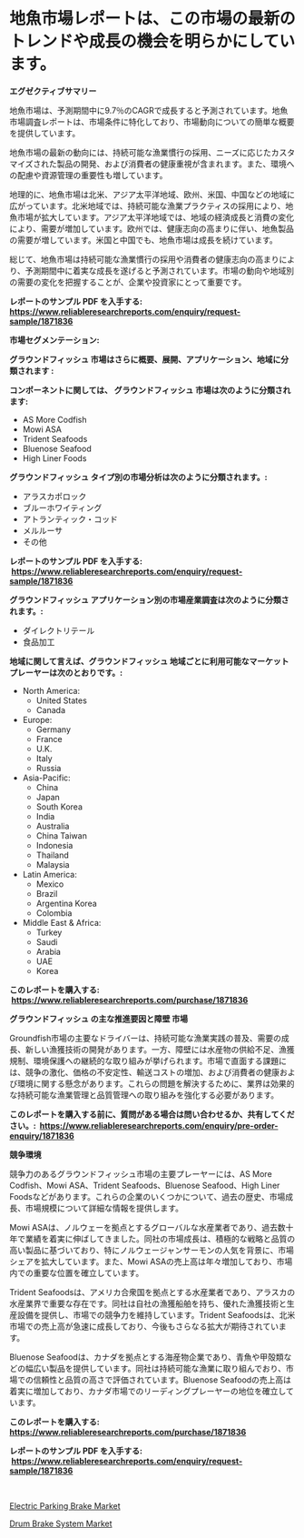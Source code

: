 <p><h1>地魚市場レポートは、この市場の最新のトレンドや成長の機会を明らかにしています。</h1></p><p><strong>エグゼクティブサマリー</strong></p>
<p><p>地魚市場は、予測期間中に9.7％のCAGRで成長すると予測されています。地魚市場調査レポートは、市場条件に特化しており、市場動向についての簡単な概要を提供しています。</p><p>地魚市場の最新の動向には、持続可能な漁業慣行の採用、ニーズに応じたカスタマイズされた製品の開発、および消費者の健康重視が含まれます。また、環境への配慮や資源管理の重要性も増しています。</p><p>地理的に、地魚市場は北米、アジア太平洋地域、欧州、米国、中国などの地域に広がっています。北米地域では、持続可能な漁業プラクティスの採用により、地魚市場が拡大しています。アジア太平洋地域では、地域の経済成長と消費の変化により、需要が増加しています。欧州では、健康志向の高まりに伴い、地魚製品の需要が増しています。米国と中国でも、地魚市場は成長を続けています。</p><p>総じて、地魚市場は持続可能な漁業慣行の採用や消費者の健康志向の高まりにより、予測期間中に着実な成長を遂げると予測されています。市場の動向や地域別の需要の変化を把握することが、企業や投資家にとって重要です。</p></p>
<p><strong>レポートのサンプル PDF を入手する: <a href="https://www.reliableresearchreports.com/enquiry/request-sample/1871836">https://www.reliableresearchreports.com/enquiry/request-sample/1871836</a></strong></p>
<p><strong>市場セグメンテーション:</strong></p>
<p><strong> グラウンドフィッシュ 市場はさらに概要、展開、アプリケーション、地域に分類されます :</strong></p>
<p><strong>コンポーネントに関しては、 グラウンドフィッシュ 市場は次のように分類されます: &nbsp;</strong></p>
<p><ul><li>AS More Codfish</li><li>Mowi ASA</li><li>Trident Seafoods</li><li>Bluenose Seafood</li><li>High Liner Foods</li></ul></p>
<p><strong> グラウンドフィッシュ タイプ別の市場分析は次のように分類されます。:</strong></p>
<p><ul><li>アラスカポロック</li><li>ブルーホワイティング</li><li>アトランティック・コッド</li><li>メルルーサ</li><li>その他</li></ul></p>
<p><strong>レポートのサンプル PDF を入手する: &nbsp;<a href="https://www.reliableresearchreports.com/enquiry/request-sample/1871836">https://www.reliableresearchreports.com/enquiry/request-sample/1871836</a></strong></p>
<p><strong> グラウンドフィッシュ アプリケーション別の市場産業調査は次のように分類されます。:</strong></p>
<p><ul><li>ダイレクトリテール</li><li>食品加工</li></ul></p>
<p><strong>地域に関して言えば、グラウンドフィッシュ 地域ごとに利用可能なマーケットプレーヤーは次のとおりです。:</strong></p>
<p><ul>
    <li>
        North America:
        <ul>
            <li>United States</li>
            <li>Canada</li>
        </ul>
    </li>
    <li>
        Europe:
        <ul>
            <li>Germany</li>
            <li>France</li>
            <li>U.K.</li>
            <li>Italy</li>
            <li>Russia</li>
        </ul>
    </li>
    <li>
        Asia-Pacific:
        <ul>
            <li>China</li>
            <li>Japan</li>
            <li>South Korea</li>
            <li>India</li>
            <li>Australia</li>
            <li>China Taiwan</li>
            <li>Indonesia</li>
            <li>Thailand</li>
            <li>Malaysia</li>
        </ul>
    </li>
    <li>
        Latin America:
        <ul>
            <li>Mexico</li>
            <li>Brazil</li>
            <li>Argentina Korea</li>
            <li>Colombia</li>
        </ul>
    </li>
    <li>
        Middle East & Africa:
        <ul>
            <li>Turkey</li>
            <li>Saudi</li>
            <li>Arabia</li>
            <li>UAE</li>
            <li>Korea</li>
        </ul>
    </li>
    </ul></p>
<p><strong>このレポートを購入する: &nbsp;<a href="https://www.reliableresearchreports.com/purchase/1871836">https://www.reliableresearchreports.com/purchase/1871836</a></strong></p>
<p><strong>グラウンドフィッシュ の主な推進要因と障壁 市場</strong></p>
<p><p>Groundfish市場の主要なドライバーは、持続可能な漁業実践の普及、需要の成長、新しい漁獲技術の開発があります。一方、障壁には水産物の供給不足、漁獲規制、環境保護への継続的な取り組みが挙げられます。市場で直面する課題には、競争の激化、価格の不安定性、輸送コストの増加、および消費者の健康および環境に関する懸念があります。これらの問題を解決するために、業界は効果的な持続可能な漁業管理と品質管理への取り組みを強化する必要があります。</p></p>
<p><strong>このレポートを購入する前に、質問がある場合は問い合わせるか、共有してください。:&nbsp; <a href="https://www.reliableresearchreports.com/enquiry/pre-order-enquiry/1871836">https://www.reliableresearchreports.com/enquiry/pre-order-enquiry/1871836</a></strong></p>
<p><strong>競争環境</strong></p>
<p><p>競争力のあるグラウンドフィッシュ市場の主要プレーヤーには、AS More Codfish、Mowi ASA、Trident Seafoods、Bluenose Seafood、High Liner Foodsなどがあります。これらの企業のいくつかについて、過去の歴史、市場成長、市場規模について詳細な情報を提供します。</p><p>Mowi ASAは、ノルウェーを拠点とするグローバルな水産業者であり、過去数十年で業績を着実に伸ばしてきました。同社の市場成長は、積極的な戦略と品質の高い製品に基づいており、特にノルウェージャンサーモンの人気を背景に、市場シェアを拡大しています。また、Mowi ASAの売上高は年々増加しており、市場内での重要な位置を確立しています。</p><p>Trident Seafoodsは、アメリカ合衆国を拠点とする水産業者であり、アラスカの水産業界で重要な存在です。同社は自社の漁獲船舶を持ち、優れた漁獲技術と生産設備を提供し、市場での競争力を維持しています。Trident Seafoodsは、北米市場での売上高が急速に成長しており、今後もさらなる拡大が期待されています。</p><p>Bluenose Seafoodは、カナダを拠点とする海産物企業であり、青魚や甲殻類などの幅広い製品を提供しています。同社は持続可能な漁業に取り組んでおり、市場での信頼性と品質の高さで評価されています。Bluenose Seafoodの売上高は着実に増加しており、カナダ市場でのリーディングプレーヤーの地位を確立しています。</p></p>
<p><strong>このレポートを購入する: &nbsp; <a href="https://www.reliableresearchreports.com/purchase/1871836">https://www.reliableresearchreports.com/purchase/1871836</a></strong></p>
<p><strong>レポートのサンプル PDF を入手する: &nbsp;<a href="https://www.reliableresearchreports.com/enquiry/request-sample/1871836">https://www.reliableresearchreports.com/enquiry/request-sample/1871836</a></strong><strong></strong></p>
<p>&nbsp;</p>
<p><p><a href="https://crocus-run-b5a.notion.site/Electric-Parking-Brake-Market-Size-Furnishes-Valuable-Information-Encompassing-Market-Share-Market--0c8f006e1eea4fcd93880e741517ce2d">Electric Parking Brake Market</a></p><p><a href="https://metal-farmhouse-e95.notion.site/Drum-Brake-System-Market-Analysis-Examines-its-Scope-on-Growth-Opportunities-and-Forecasted-Trends--8d0d2286487d419a9bdcad8fdc25a3f1">Drum Brake System Market</a></p></p>
